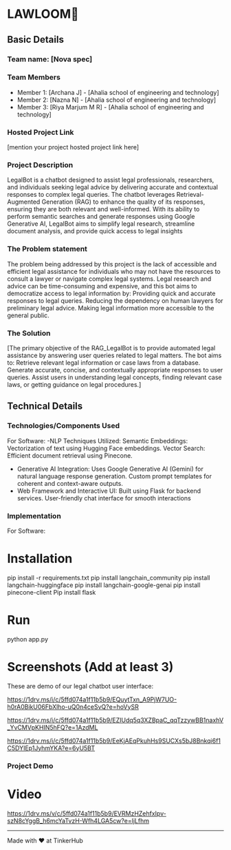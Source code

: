 # LAWLOOM🎯


## Basic Details
### Team name: [Nova spec]


### Team Members
- Member 1: [Archana J] - [Ahalia school of engineering and technology]
- Member 2: [Nazna N] - [Ahalia school of engineering and technology]
- Member 3: [Riya Marjum M R] - [Ahalia school of engineering and technology]

### Hosted Project Link
[mention your project hosted project link here]

### Project Description

 LegalBot is a chatbot designed to assist legal professionals, researchers, and individuals seeking legal advice by delivering accurate and contextual responses to complex legal queries. The chatbot leverages Retrieval-Augmented Generation (RAG) to enhance the quality of its responses, ensuring they are both relevant and well-informed.
With its ability to perform semantic searches and generate responses using Google Generative AI, LegalBot aims to simplify legal research, streamline document analysis, and provide quick access to legal insights
### The Problem statement

The problem being addressed by this project is the lack of accessible and efficient legal assistance for individuals who may not have the resources to consult a lawyer or navigate complex legal systems. Legal research and advice can be time-consuming and expensive, and this bot aims to democratize access to legal information by:
Providing quick and accurate responses to legal queries.
Reducing the dependency on human lawyers for preliminary legal advice.
Making legal information more accessible to the general public.
### The Solution
[The primary objective of the RAG_LegalBot is to provide automated legal assistance by answering user queries related to legal matters. The bot aims to:
Retrieve relevant legal information or case laws from a database.
Generate accurate, concise, and contextually appropriate responses to user queries.
Assist users in understanding legal concepts, finding relevant case laws, or getting guidance on legal procedures.]

## Technical Details
### Technologies/Components Used
For Software:
-NLP Techniques Utilized:
       Semantic Embeddings: Vectorization of text using Hugging Face embeddings.
       Vector Search: Efficient document retrieval using Pinecone.
* Generative AI Integration:
      Uses Google Generative AI (Gemini) for natural language response generation.
             Custom prompt templates for coherent and context-aware outputs.
* Web Framework and Interactive UI:
Built using Flask for backend services.
User-friendly chat interface for smooth interactions

### Implementation
For Software:

# Installation
 
pip install -r requirements.txt
pip install langchain_community
pip install langchain-huggingface
pip install langchain-google-genai
pip install pinecone-client
Pip install flask 


# Run
python app.py

# Screenshots (Add at least 3)
These are demo of our legal chatbot user interface:

https://1drv.ms/i/c/5ffd074a1f11b5b9/EQuytTxn_A9PjW7UO-h0rA0BikU06FbXlho-uQ0n4ceSvQ?e=hoVySR

https://1drv.ms/i/c/5ffd074a1f11b5b9/EZIUdq5q3XZBpaC_qqTzzywBB1naxhV_YvCMVpKHIN5hFQ?e=1AzdML

https://1drv.ms/i/c/5ffd074a1f11b5b9/EeKjAEqPkuhHs9SUCXs5bJ8Bnkqi6f1C5DYIEp1JyhmYKA?e=6yU5BT


### Project Demo
# Video
https://1drv.ms/v/c/5ffd074a1f11b5b9/EVRMzHZehfxIpv-szN8cYggB_h6mcYaTvzH-Wfh4LGA5cw?e=ljLfhm



---
Made with ❤️ at TinkerHub
